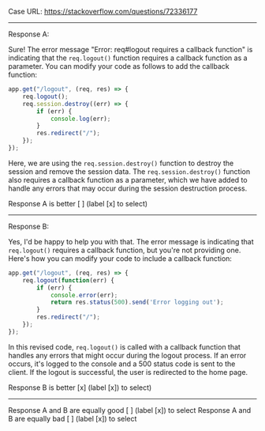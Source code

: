 Case URL: https://stackoverflow.com/questions/72336177

------
Response A:

Sure! The error message "Error: req#logout requires a callback function" is indicating that the `req.logout()` function requires a callback function as a parameter. You can modify your code as follows to add the callback function:

```javascript
app.get("/logout", (req, res) => {
    req.logout();
    req.session.destroy((err) => {
        if (err) {
            console.log(err);
        }
        res.redirect("/");
    });
});
```

Here, we are using the `req.session.destroy()` function to destroy the session and remove the session data. The `req.session.destroy()` function also requires a callback function as a parameter, which we have added to handle any errors that may occur during the session destruction process.

Response A is better [ ] (label [x] to select)

-------
Response B:



Yes, I'd be happy to help you with that. The error message is indicating that `req.logout()` requires a callback function, but you're not providing one. Here's how you can modify your code to include a callback function:

```javascript
app.get("/logout", (req, res) => {
    req.logout(function(err) {
        if (err) {
            console.error(err);
            return res.status(500).send('Error logging out');
        }
        res.redirect("/");
    });
});
```

In this revised code, `req.logout()` is called with a callback function that handles any errors that might occur during the logout process. If an error occurs, it's logged to the console and a 500 status code is sent to the client. If the logout is successful, the user is redirected to the home page.

Response B is better [x] (label [x]) to select)

-------

Response A and B are equally good [ ] (label [x]) to select
Response A and B are equally bad [ ] (label [x]) to select
